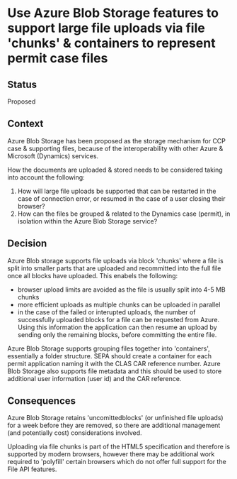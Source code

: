 # Use Azure Blob Storage features to support large file uploads via file 'chunks' & containers to represent permit case files

## Status

Proposed

## Context

Azure Blob Storage has been proposed as the storage mechanism for CCP case & supporting files, because of the interoperability with other Azure & Microsoft (Dynamics) services.

How the documents are uploaded & stored needs to be considered taking into account the following:

1. How will large file uploads be supported that can be restarted in the case of connection error, or resumed in the case of a user closing their browser?
2. How can the files be grouped & related to the Dynamics case (permit), in isolation within the Azure Blob Storage service?

## Decision

Azure Blob storage supports file uploads via block 'chunks' where a file is split into smaller parts that are uploaded and recommitted into the full file once all 
blocks have uploaded.  This enabels the following:
* browser upload limits are avoided as the file is usually split into 4-5 MB chunks
* more efficient uploads as multiple chunks can be uploaded in parallel
* in the case of the failed or interupted uploads, the number of successfully uploaded blocks for a file can be requested from Azure.  Using this information the application can then resume an upload by sending only the remaining blocks, before committing the entire file.

Azure Blob Storage supports grouping files together into 'containers', essentially a folder structure.  SEPA should create a container for each permit application naming it with the CLAS CAR reference number.
Azure Blob Storage also supports file metadata and this should be used to store additional user information (user id) and the CAR reference.

## Consequences

Azure Blob Storage retains 'uncomittedblocks' (or unfinished file uploads) for a week before they are removed, so there are additional management (and potentially cost) considerations involved.

Uploading via file chunks is part of the HTML5 specification and therefore is supported by modern browsers, however there may be additional work required to 'polyfill' certain browsers which do not offer full support for the File API features. 
